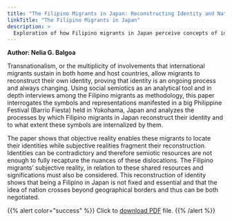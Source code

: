 ```yaml
---
title: "The Filipino Migrants in Japan: Reconstructing Identity and Nation"
linkTitle: "The Filipino Migrants in Japan"
description: >
  Exploration of how Filipino migrants in Japan perceive concepts of identity and nationhood
---
```

**Author: Nelia G. Balgoa**

Transnationalism, or the multiplicity of involvements that international migrants sustain in both home and host countries, allow migrants to reconstruct their own identity, proving that identity is an ongoing process and always changing. Using social semiotics as an analytical tool and in depth interviews among the Filipino migrants as methodology, this paper interrogates the symbols and representations manifested in a big Philippine Festival (Barrio Fiesta) held in Yokohama, Japan and analyzes the processes by which Filipino migrants in Japan reconstruct their identity and to what extent these symbols are internalized by them.

The paper shows that objective reality enables these migrants to locate their identities while subjective realities fragment their reconstruction. Identities can be contradictory and therefore semiotic resources are not enough to fully recapture the nuances of these dislocations. The Filipino migrants’ subjective reality, in relation to these shared resources and significations must also be considered. This reconstruction of identity shows that being a Filipino in Japan is not fixed and essential and that the idea of nation crosses beyond geographical borders and thus can be both negotiated.

{{% alert color="success" %}}
Click to [download PDF](https://timog.org/static/pdf/filipino-migrants-in-japan-reconstructing-identity-and-nation.pdf) file.
{{% /alert %}}


